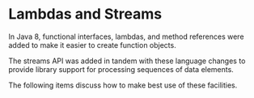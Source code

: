 # Lambdas and Streams

In Java 8, functional interfaces, lambdas, and method references were added to make it easier to create function objects.

The streams API was added in tandem with these language changes to provide library support for processing sequences of data elements.

The following items discuss how to make best use of these facilities.
